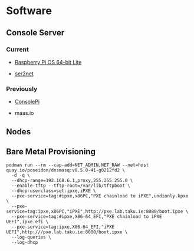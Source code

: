 # Software

## Console Server

### Current

* [Raspberry Pi OS 64-bit Lite](https://www.raspberrypi.com/software/operating-systems/)

* [ser2net](https://github.com/cminyard/ser2net)

### Previously

* [ConsolePi](https://github.com/Pack3tL0ss/ConsolePi)

* maas.io

## Nodes

## Bare Metal Provisioning


```
podman run --rm --cap-add=NET_ADMIN,NET_RAW --net=host quay.io/poseidon/dnsmasq:v0.5.0-41-g0212fd2 \
  -d -q \
  --dhcp-range=192.168.6.1,proxy,255.255.255.0 \
  --enable-tftp --tftp-root=/var/lib/tftpboot \
  --dhcp-userclass=set:ipxe,iPXE \
  --pxe-service=tag:#ipxe,x86PC,"PXE chainload to iPXE",undionly.kpxe \
  --pxe-service=tag:ipxe,x86PC,"iPXE",http://pxe.lab.taku.ie:8080/boot.ipxe \
  --pxe-service=tag:#ipxe,X86-64_EFI,"PXE chainload to iPXE UEFI",ipxe.efi \
  --pxe-service=tag:ipxe,X86-64_EFI,"iPXE UEFI",http:///pxe.lab.taku.ie:8080/boot.ipxe \
  --log-queries \
  --log-dhcp
```
